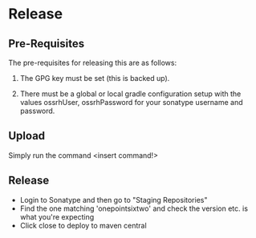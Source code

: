 # Release

## Pre-Requisites

The pre-requisites for releasing this are as follows:

1. The GPG key must be set (this is backed up).

2. There must be a global or local gradle configuration setup with the values ossrhUser, ossrhPassword for your sonatype username and password.


## Upload

Simply run the command <insert command!>


## Release

- Login to Sonatype and then go to "Staging Repositories"
- Find the one matching 'onepointsixtwo' and check the version etc. is what you're expecting
- Click close to deploy to maven central